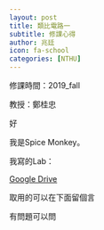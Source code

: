 ```yaml
---
layout: post
title: 類比電路一
subtitle: 修課心得
author: 兆廷
icon: fa-school
categories: [NTHU]
---
```


修課時間：2019_fall

教授：鄭桂忠

好

我是Spice Monkey。

我寫的Lab：

[Google Drive](https://drive.google.com/drive/folders/1xqLqppXujrKzAF3IpTqAtTZc6a0duU8w?usp=sharing)

取用的可以在下面留個言

有問題可以問

<br>
